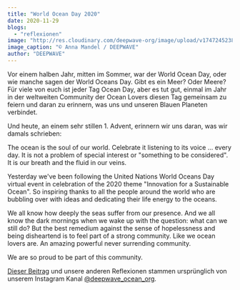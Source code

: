 ```yaml
---
title: "World Ocean Day 2020"
date: 2020-11-29
blogs: 
  - "reflexionen"
image: "http://res.cloudinary.com/deepwave-org/image/upload/v1747245238/deepwave.org/Screenshot-2023-11-30-173940.png"
image_caption: "© Anna Mandel / DEEPWAVE"
author: "DEEPWAVE"
---
```


Vor einem halben Jahr, mitten im Sommer, war der World Ocean Day, oder wie manche sagen der World Oceans Day. Gibt es ein Meer? Oder Meere? Für viele von euch ist jeder Tag Ocean Day, aber es tut gut, einmal im Jahr in der weltweiten Community der Ocean Lovers diesen Tag gemeinsam zu feiern und daran zu erinnern, was uns und unseren Blauen Planeten verbindet.

Und heute, an einem sehr stillen 1. Advent, erinnern wir uns daran, was wir damals schrieben:

The ocean is the soul of our world. Celebrate it listening to its voice ... every day. It is not a problem of special interest or "something to be considered". It is our breath and the fluid in our veins.

Yesterday we've been following the United Nations World Oceans Day virtual event in celebration of the 2020 theme "Innovation for a Sustainable Ocean". So inspiring thanks to all the people around the world who are bubbling over with ideas and dedicating their life energy to the oceans.

We all know how deeply the seas suffer from our presence. And we all know the dark mornings when we wake up with the question: what can we still do? But the best remedium against the sense of hopelessness and being disheartend is to feel part of a strong community. Like we ocean lovers are. An amazing powerful never surrending community.

We are so proud to be part of this community.

[Dieser Beitrag](https://www.instagram.com/p/CIL8GR1o_1K/) und unsere anderen Reflexionen stammen ursprünglich von unserem Instagram Kanal [@deepwave\_ocean\_org](https://www.instagram.com/deepwave_ocean_org/).
